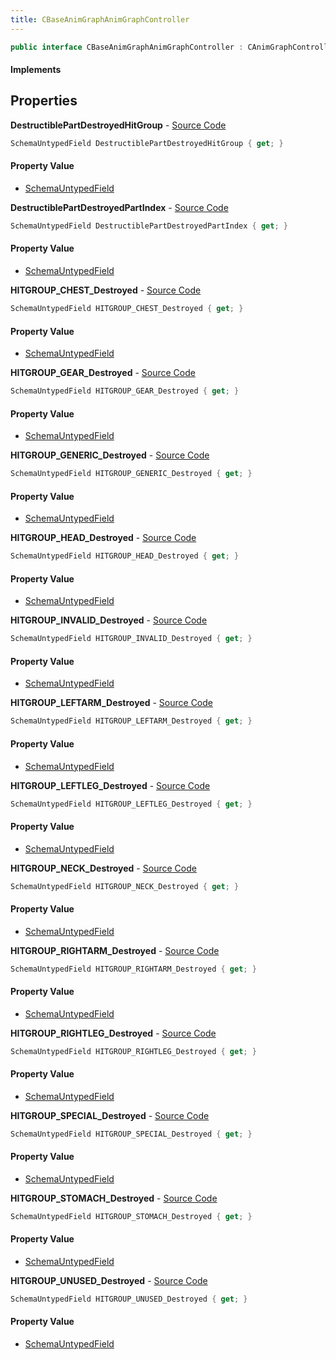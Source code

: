 ```yaml
---
title: CBaseAnimGraphAnimGraphController
---
```


```csharp
public interface CBaseAnimGraphAnimGraphController : CAnimGraphControllerBase, ISchemaClass<CAnimGraphControllerBase>, ISchemaClass<CBaseAnimGraphAnimGraphController>, ISchemaField, ISchemaClass, INativeHandle
```

#### Implements

## Properties

**DestructiblePartDestroyedHitGroup** - [Source Code](https://github.com/swiftly-solution/swiftlys2/blob/main/managed/src/SwiftlyS2.Generated/Schemas/Interfaces/CBaseAnimGraphAnimGraphController.cs#L17)

```csharp
SchemaUntypedField DestructiblePartDestroyedHitGroup { get; }
```

#### Property Value

- [SchemaUntypedField](/docs/api/shared/schemas/schemauntypedfield)

**DestructiblePartDestroyedPartIndex** - [Source Code](https://github.com/swiftly-solution/swiftlys2/blob/main/managed/src/SwiftlyS2.Generated/Schemas/Interfaces/CBaseAnimGraphAnimGraphController.cs#L20)

```csharp
SchemaUntypedField DestructiblePartDestroyedPartIndex { get; }
```

#### Property Value

- [SchemaUntypedField](/docs/api/shared/schemas/schemauntypedfield)

**HITGROUP_CHEST_Destroyed** - [Source Code](https://github.com/swiftly-solution/swiftlys2/blob/main/managed/src/SwiftlyS2.Generated/Schemas/Interfaces/CBaseAnimGraphAnimGraphController.cs#L32)

```csharp
SchemaUntypedField HITGROUP_CHEST_Destroyed { get; }
```

#### Property Value

- [SchemaUntypedField](/docs/api/shared/schemas/schemauntypedfield)

**HITGROUP_GEAR_Destroyed** - [Source Code](https://github.com/swiftly-solution/swiftlys2/blob/main/managed/src/SwiftlyS2.Generated/Schemas/Interfaces/CBaseAnimGraphAnimGraphController.cs#L56)

```csharp
SchemaUntypedField HITGROUP_GEAR_Destroyed { get; }
```

#### Property Value

- [SchemaUntypedField](/docs/api/shared/schemas/schemauntypedfield)

**HITGROUP_GENERIC_Destroyed** - [Source Code](https://github.com/swiftly-solution/swiftlys2/blob/main/managed/src/SwiftlyS2.Generated/Schemas/Interfaces/CBaseAnimGraphAnimGraphController.cs#L26)

```csharp
SchemaUntypedField HITGROUP_GENERIC_Destroyed { get; }
```

#### Property Value

- [SchemaUntypedField](/docs/api/shared/schemas/schemauntypedfield)

**HITGROUP_HEAD_Destroyed** - [Source Code](https://github.com/swiftly-solution/swiftlys2/blob/main/managed/src/SwiftlyS2.Generated/Schemas/Interfaces/CBaseAnimGraphAnimGraphController.cs#L29)

```csharp
SchemaUntypedField HITGROUP_HEAD_Destroyed { get; }
```

#### Property Value

- [SchemaUntypedField](/docs/api/shared/schemas/schemauntypedfield)

**HITGROUP_INVALID_Destroyed** - [Source Code](https://github.com/swiftly-solution/swiftlys2/blob/main/managed/src/SwiftlyS2.Generated/Schemas/Interfaces/CBaseAnimGraphAnimGraphController.cs#L23)

```csharp
SchemaUntypedField HITGROUP_INVALID_Destroyed { get; }
```

#### Property Value

- [SchemaUntypedField](/docs/api/shared/schemas/schemauntypedfield)

**HITGROUP_LEFTARM_Destroyed** - [Source Code](https://github.com/swiftly-solution/swiftlys2/blob/main/managed/src/SwiftlyS2.Generated/Schemas/Interfaces/CBaseAnimGraphAnimGraphController.cs#L38)

```csharp
SchemaUntypedField HITGROUP_LEFTARM_Destroyed { get; }
```

#### Property Value

- [SchemaUntypedField](/docs/api/shared/schemas/schemauntypedfield)

**HITGROUP_LEFTLEG_Destroyed** - [Source Code](https://github.com/swiftly-solution/swiftlys2/blob/main/managed/src/SwiftlyS2.Generated/Schemas/Interfaces/CBaseAnimGraphAnimGraphController.cs#L44)

```csharp
SchemaUntypedField HITGROUP_LEFTLEG_Destroyed { get; }
```

#### Property Value

- [SchemaUntypedField](/docs/api/shared/schemas/schemauntypedfield)

**HITGROUP_NECK_Destroyed** - [Source Code](https://github.com/swiftly-solution/swiftlys2/blob/main/managed/src/SwiftlyS2.Generated/Schemas/Interfaces/CBaseAnimGraphAnimGraphController.cs#L50)

```csharp
SchemaUntypedField HITGROUP_NECK_Destroyed { get; }
```

#### Property Value

- [SchemaUntypedField](/docs/api/shared/schemas/schemauntypedfield)

**HITGROUP_RIGHTARM_Destroyed** - [Source Code](https://github.com/swiftly-solution/swiftlys2/blob/main/managed/src/SwiftlyS2.Generated/Schemas/Interfaces/CBaseAnimGraphAnimGraphController.cs#L41)

```csharp
SchemaUntypedField HITGROUP_RIGHTARM_Destroyed { get; }
```

#### Property Value

- [SchemaUntypedField](/docs/api/shared/schemas/schemauntypedfield)

**HITGROUP_RIGHTLEG_Destroyed** - [Source Code](https://github.com/swiftly-solution/swiftlys2/blob/main/managed/src/SwiftlyS2.Generated/Schemas/Interfaces/CBaseAnimGraphAnimGraphController.cs#L47)

```csharp
SchemaUntypedField HITGROUP_RIGHTLEG_Destroyed { get; }
```

#### Property Value

- [SchemaUntypedField](/docs/api/shared/schemas/schemauntypedfield)

**HITGROUP_SPECIAL_Destroyed** - [Source Code](https://github.com/swiftly-solution/swiftlys2/blob/main/managed/src/SwiftlyS2.Generated/Schemas/Interfaces/CBaseAnimGraphAnimGraphController.cs#L59)

```csharp
SchemaUntypedField HITGROUP_SPECIAL_Destroyed { get; }
```

#### Property Value

- [SchemaUntypedField](/docs/api/shared/schemas/schemauntypedfield)

**HITGROUP_STOMACH_Destroyed** - [Source Code](https://github.com/swiftly-solution/swiftlys2/blob/main/managed/src/SwiftlyS2.Generated/Schemas/Interfaces/CBaseAnimGraphAnimGraphController.cs#L35)

```csharp
SchemaUntypedField HITGROUP_STOMACH_Destroyed { get; }
```

#### Property Value

- [SchemaUntypedField](/docs/api/shared/schemas/schemauntypedfield)

**HITGROUP_UNUSED_Destroyed** - [Source Code](https://github.com/swiftly-solution/swiftlys2/blob/main/managed/src/SwiftlyS2.Generated/Schemas/Interfaces/CBaseAnimGraphAnimGraphController.cs#L53)

```csharp
SchemaUntypedField HITGROUP_UNUSED_Destroyed { get; }
```

#### Property Value

- [SchemaUntypedField](/docs/api/shared/schemas/schemauntypedfield)

